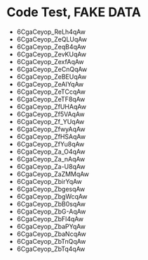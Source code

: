 # Code Test, **FAKE DATA**
* 6CgaCeyop_ReLh4qAw
* 6CgaCeyop_ZeQLUqAw
* 6CgaCeyop_ZeqB4qAw
* 6CgaCeyop_ZevKUqAw
* 6CgaCeyop_ZexfAqAw
* 6CgaCeyop_ZeCnQqAw
* 6CgaCeyop_ZeBEUqAw
* 6CgaCeyop_ZeAIYqAw
* 6CgaCeyop_ZeTCcqAw
* 6CgaCeyop_ZeTF8qAw
* 6CgaCeyop_ZfUHAqAw
* 6CgaCeyop_Zf5VAqAw
* 6CgaCeyop_Zf_YUqAw
* 6CgaCeyop_ZfwyAqAw
* 6CgaCeyop_ZfHSAqAw
* 6CgaCeyop_ZfYu8qAw
* 6CgaCeyop_Za_O4qAw
* 6CgaCeyop_Za_nAqAw
* 6CgaCeyop_Za-U8qAw
* 6CgaCeyop_ZaZMMqAw
* 6CgaCeyop_ZbirYqAw
* 6CgaCeyop_ZbgesqAw
* 6CgaCeyop_ZbgWcqAw
* 6CgaCeyop_ZbB0sqAw
* 6CgaCeyop_ZbG-AqAw
* 6CgaCeyop_ZbFl4qAw
* 6CgaCeyop_ZbaPYqAw
* 6CgaCeyop_ZbaNcqAw
* 6CgaCeyop_ZbTnQqAw
* 6CgaCeyop_ZbTq4qAw